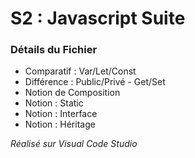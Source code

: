 # S2 : Javascript Suite

### Détails du Fichier

* Comparatif : Var/Let/Const
* Différence : Public/Privé - Get/Set
* Notion de Composition
* Notion : Static
* Notion : Interface
* Notion : Héritage

_Réalisé sur Visual Code Studio_
